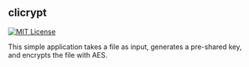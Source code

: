 ## clicrypt

[![MIT License](http://img.shields.io/badge/license-MIT-9370d8.svg?style=flat)](http://opensource.org/licenses/MIT)

This simple application takes a file as input, generates a pre-shared key, and encrypts the file with AES.
